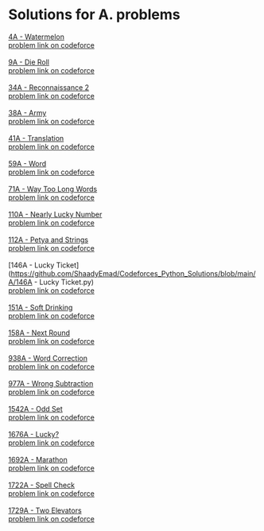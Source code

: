 #  Solutions for A. problems
[4A - Watermelon](https://github.com/ShaadyEmad/Codeforces_Python_Solutions/blob/main/A/4A%20-%20Watermelon.py)\
[problem link on codeforce](https://codeforces.com/problemset/problem/4/A)\
\
[9A - Die Roll](https://github.com/ShaadyEmad/Codeforces_Python_Solutions/blob/main/A/9A%20-%20Die%20Roll.py)\
[problem link on codeforce](https://codeforces.com/problemset/problem/9/A)\
\
[34A - Reconnaissance 2](https://github.com/ShaadyEmad/Codeforces_Python_Solutions/blob/main/A/34A%20-%20Reconnaissance%202.py)\
[problem link on codeforce](https://codeforces.com/problemset/problem/34/A)\
\
[38A - Army](https://github.com/ShaadyEmad/Codeforces_Python_Solutions/blob/main/A/38A%20-%20Army.py)\
[problem link on codeforce](https://codeforces.com/problemset/problem/38/A)\
\
[41A - Translation](https://github.com/ShaadyEmad/Codeforces_Python_Solutions/blob/main/A/41A%20-%20Translation.py)\
[problem link on codeforce](https://codeforces.com/problemset/problem/41/A)\
\
[59A - Word](https://github.com/ShaadyEmad/Codeforces_Python_Solutions/blob/main/A/59A%20-%20Word.py)\
[problem link on codeforce](https://codeforces.com/problemset/problem/59/A)\
\
[71A - Way Too Long Words](https://github.com/ShaadyEmad/Codeforces_Python_Solutions/blob/main/A/71A%20-%20Way%20Too%20Long%20Words.py)\
[problem link on codeforce](https://codeforces.com/problemset/problem/71/A)\
\
[110A - Nearly Lucky Number](https://github.com/ShaadyEmad/Codeforces_Python_Solutions/blob/main/A/110A%20-%20Nearly%20Lucky%20Number.py)\
[problem link on codeforce](https://codeforces.com/problemset/problem/110/A)\
\
[112A - Petya and Strings](https://github.com/ShaadyEmad/Codeforces_Python_Solutions/blob/main/A/112A%20-%20Petya%20and%20Strings.py)\
[problem link on codeforce](https://codeforces.com/problemset/problem/112/A)\
\
[146A - Lucky Ticket](https://github.com/ShaadyEmad/Codeforces_Python_Solutions/blob/main/A/146A - Lucky Ticket.py)\
[problem link on codeforce](https://codeforces.com/problemset/problem/146/A)\
\
[151A - Soft Drinking](https://github.com/ShaadyEmad/Codeforces_Python_Solutions/blob/main/A/151A%20-%20Soft%20Drinking.py)\
[problem link on codeforce](https://codeforces.com/problemset/problem/151/A)\
\
[158A - Next Round](https://github.com/ShaadyEmad/Codeforces_Python_Solutions/blob/main/A/158A%20-%20Next%20Round.py)\
[problem link on codeforce](https://codeforces.com/problemset/problem/158/A)\
\
[938A - Word Correction](https://github.com/ShaadyEmad/Codeforces_Python_Solutions/blob/main/A/938A%20-%20Word%20Correction.py)\
[problem link on codeforce](https://codeforces.com/problemset/problem/938/A)\
\
[977A - Wrong Subtraction](https://github.com/ShaadyEmad/Codeforces_Python_Solutions/blob/main/A/977A%20-%20Wrong%20Subtraction.py)\
[problem link on codeforce](https://codeforces.com/problemset/problem/977/A)\
\
[1542A - Odd Set](https://github.com/ShaadyEmad/Codeforces_Python_Solutions/blob/main/A/1542A%20-%20Odd%20Set.py)\
[problem link on codeforce](https://codeforces.com/problemset/problem/1542/A)\
\
[1676A - Lucky?](https://github.com/ShaadyEmad/Codeforces_Python_Solutions/blob/main/A/1676A%20-%20Lucky%3F.py)\
[problem link on codeforce](https://codeforces.com/problemset/problem/1676/A)\
\
[1692A - Marathon](https://github.com/ShaadyEmad/Codeforces_Python_Solutions/blob/main/A/1692A%20-%20Marathon.py)\
[problem link on codeforce](https://codeforces.com/problemset/problem/1692/A)\
\
[1722A - Spell Check](https://github.com/ShaadyEmad/Codeforces_Python_Solutions/blob/main/A/1722A%20-%20Spell%20Check.py)\
[problem link on codeforce](https://codeforces.com/problemset/problem/1722/A)\
\
[1729A - Two Elevators](https://github.com/ShaadyEmad/Codeforces_Python_Solutions/blob/main/A/1729A%20-%20Two%20Elevators.py)\
[problem link on codeforce](https://codeforces.com/problemset/problem/1729/A)
